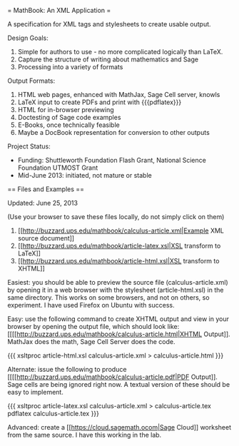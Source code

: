 = MathBook: An XML Application =

A specification for XML tags and stylesheets to create usable output.

Design Goals:

  1. Simple for authors to use - no more complicated logically than LaTeX.
  1. Capture the structure of writing about mathematics and Sage
  1. Processing into a variety of formats

Output Formats:

  1.  HTML web pages, enhanced with MathJax, Sage Cell server, knowls
  1.  LaTeX input to create PDFs and print with {{{pdflatex}}}
  1.  HTML for in-browser previewing
  1.  Doctesting of Sage code examples
  1.  E-Books, once technically feasible
  1.  Maybe a DocBook representation for conversion to other outputs

Project Status:

  * Funding:  Shuttleworth Foundation Flash Grant, National Science Foundation UTMOST Grant
  * Mid-June 2013: initiated, not mature or stable


== Files and Examples ==

Updated: June 25, 2013
  
  (Use your browser to save these files locally, do not simply click on them)

  1.  [[http://buzzard.ups.edu/mathbook/calculus-article.xml|Example XML source document]]
  1.  [[http://buzzard.ups.edu/mathbook/article-latex.xsl|XSL transform to LaTeX]]
  1.  [[http://buzzard.ups.edu/mathbook/article-html.xsl|XSL transform to XHTML]]

Easiest: you should be able to preview the source file (calculus-article.xml) by opening it in a web browser with the stylesheet (article-html.xsl) in the same directory.  This works on some browsers, and not on others, so experiment.  I have used Firefox on Ubuntu with success.

Easy: use the following command to create XHTML output and view in your browser by opening the output file, which should look like:  [[[[http://buzzard.ups.edu/mathbook/calculus-article.html|XHTML Output]].  MathJax does the math, Sage Cell Server does the code.

{{{
xsltproc article-html.xsl calculus-article.xml > calculus-article.html
}}}

Alternate: issue the following to produce [[[[http://buzzard.ups.edu/mathbook/calculus-article.pdf|PDF Output]].  Sage cells are being ignored right now.  A textual version of these should be easy to implement.

{{{
xsltproc article-latex.xsl calculus-article.xml > calculus-article.tex
pdflatex calculus-article.tex
}}}

Advanced: create a [[https://cloud.sagemath.ocom|Sage Cloud]] worksheet from the same source.  I have this working in the lab.
